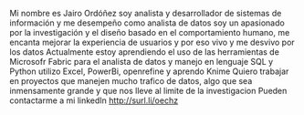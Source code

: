 Mi nombre es Jairo Ordóñez soy analista y desarrollador de sistemas de información y me desempeño como analista de datos
soy un apasionado por la investigación y el diseño basado en el comportamiento humano, me encanta mejorar la experiencia de usuarios y por eso vivo y me desvivo por los datos
Actualmente estoy aprendiendo el uso de las herramientas de Microsofr Fabric para el analista de datos y manejo en lenguaje SQL y Python
utilizo Excel, PowerBi, openrefine y aprendo Knime
Quiero trabajar en proyectos que manejen mucho trafico de datos, algo que sea inmensamente grande y que nos lleve al limite de la investigacion
Pueden contactarme a mi linkedIn http://surl.li/oechz

<!---
jairordpd/jairordpd is a ✨ special ✨ repository because its `README.md` (this file) appears on your GitHub profile.
You can click the Preview link to take a look at your changes.
--->

